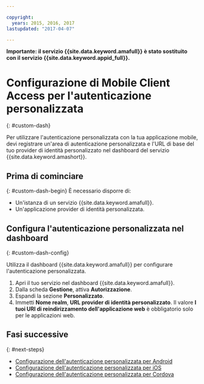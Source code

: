 ```yaml
---

copyright:
  years: 2015, 2016, 2017
lastupdated: "2017-04-07"

---
```


**Importante: il servizio {{site.data.keyword.amafull}} è stato sostituito con il servizio {{site.data.keyword.appid_full}}.**

# Configurazione di Mobile Client Access per l'autenticazione personalizzata
{: #custom-dash}


Per utilizzare l'autenticazione personalizzata con la tua applicazione mobile, devi registrare un'area di autenticazione personalizzata e l'URL di base del tuo provider di identità personalizzato nel dashboard del servizio {{site.data.keyword.amashort}}.

## Prima di cominciare
{: #custom-dash-begin}
È necessario disporre di:
* Un'istanza di un servizio {{site.data.keyword.amafull}}.
* Un'applicazione provider di identità personalizzata.

## Configura l'autenticazione personalizzata nel dashboard  
{: #custom-dash-config}

Utilizza il dashboard {{site.data.keyword.amafull}} per configurare l'autenticazione personalizzata.

1. Apri il tuo servizio nel dashboard {{site.data.keyword.amafull}}.
1. Dalla scheda **Gestione**, attiva **Autorizzazione**.
1. Espandi la sezione **Personalizzato**.
1. Immetti **Nome realm**, **URL provider di identità personalizzato**. Il valore **I tuoi URI di reindirizzamento dell'applicazione web** è obbligatorio solo per le applicazioni web.

## Fasi successive
{: #next-steps}
* [Configurazione dell'autenticazione personalizzata per Android](custom-auth-android.html)
* [Configurazione dell'autenticazione personalizzata per iOS](custom-auth-ios-swift-sdk.html)
* [Configurazione dell'autenticazione personalizzata per Cordova](custom-auth-cordova.html)

